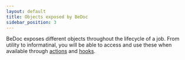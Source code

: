 ```yaml
---
layout: default
title: Objects exposed by BeDoc
sidebar_position: 3
---
```


BeDoc exposes different objects throughout the lifecycle of a
job. From utility to informatinal, you will be able to access
and use these when available through [actions](/actions) and
[hooks](/actions/hooks).
